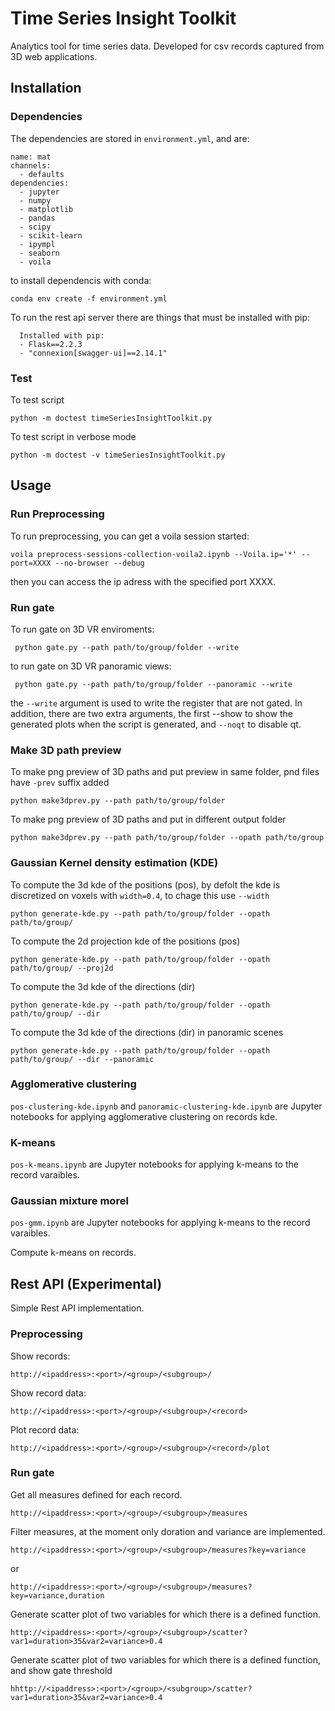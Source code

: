 # Time Series Insight Toolkit

Analytics tool for time series data. Developed for csv records captured from 3D web applications.

## Installation

### Dependencies

The dependencies are stored in `environment.yml`, and are:
```
name: mat
channels:
  - defaults
dependencies:
  - jupyter
  - numpy
  - matplotlib
  - pandas
  - scipy
  - scikit-learn
  - ipympl
  - seaborn
  - voila
```



to install dependencis with conda:
```
conda env create -f environment.yml
```
To run the rest api server there are things that must be installed with pip:
```
  Installed with pip:
  - Flask==2.2.3 
  - "connexion[swagger-ui]==2.14.1"
```


### Test

To test script

```
python -m doctest timeSeriesInsightToolkit.py
```

To test script in verbose mode
```
python -m doctest -v timeSeriesInsightToolkit.py
```

## Usage

### Run Preprocessing

To run preprocessing, you can get a voila session started:
```
voila preprocess-sessions-collection-voila2.ipynb --Voila.ip='*' --port=XXXX --no-browser --debug
```
then you can access the ip adress with the specified port XXXX.

### Run gate

To run gate on 3D VR enviroments:
```
 python gate.py --path path/to/group/folder --write
```
to run gate on 3D VR panoramic views:
```
 python gate.py --path path/to/group/folder --panoramic --write
```
the `--write` argument is used to write the register that are not gated.
In addition, there are two extra arguments, the first --show to show the generated plots when the script is generated, and `--noqt` to disable qt.

### Make 3D path preview

To make png preview of 3D paths and put preview in same folder, pnd files have `-prev` suffix added
```
python make3dprev.py --path path/to/group/folder
```
To make png preview of 3D paths and put in different output folder
```
python make3dprev.py --path path/to/group/folder --opath path/to/group
```

### Gaussian Kernel density estimation (KDE)

To compute the 3d kde of the positions (pos), by defolt the kde is discretized on voxels with `width=0.4`, to chage this use `--width`
```
python generate-kde.py --path path/to/group/folder --opath path/to/group/
```
To compute the 2d projection kde of the positions (pos)
```
python generate-kde.py --path path/to/group/folder --opath path/to/group/ --proj2d
```
To compute the 3d kde of the directions (dir)
```
python generate-kde.py --path path/to/group/folder --opath path/to/group/ --dir
```
To compute the 3d kde of the directions (dir) in panoramic scenes
```
python generate-kde.py --path path/to/group/folder --opath path/to/group/ --dir --panoramic
```

### Agglomerative clustering

`pos-clustering-kde.ipynb` and `panoramic-clustering-kde.ipynb` are Jupyter notebooks for applying agglomerative clustering on records kde.

### K-means

`pos-k-means.ipynb` are Jupyter notebooks for applying k-means to the record varaibles.


### Gaussian mixture morel

`pos-gmm.ipynb` are Jupyter notebooks for applying k-means to the record varaibles.


Compute k-means on records. 


## Rest API (Experimental)

Simple Rest API implementation.

### Preprocessing

Show records:
```
http://<ipaddress>:<port>/<group>/<subgroup>/
```

Show record data:
```
http://<ipaddress>:<port>/<group>/<subgroup>/<record>
```

Plot record data:
```
http://<ipaddress>:<port>/<group>/<subgroup>/<record>/plot
```

### Run gate

Get all measures defined for each record.
```
http://<ipaddress>:<port>/<group>/<subgroup>/measures
```
Filter measures, at the moment only doration and variance are implemented.
```
http://<ipaddress>:<port>/<group>/<subgroup>/measures?key=variance
```
or
```
http://<ipaddress>:<port>/<group>/<subgroup>/measures?key=variance,duration
```


Generate scatter plot of two variables for which there is a defined function.
```
http://<ipaddress>:<port>/<group>/<subgroup>/scatter?var1=duration>35&var2=variance>0.4
```
Generate scatter plot of two variables for which there is a defined function, and show gate threshold
```
hhttp://<ipaddress>:<port>/<group>/<subgroup>/scatter?var1=duration>35&var2=variance>0.4
```
